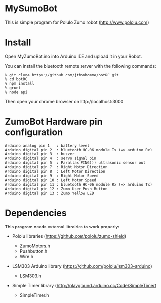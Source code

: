# MySumoBot

This is simple program for Polulo Zumo robot (http://www.pololu.com)

# Install

Open MyZumoBot.ino into Arduino IDE and upload it in your Robot.

You can install the bluetooth remote server with the following commands:

    % git clone https://github.com/jtbonhomme/botRC.git
    % cd botRC
    % npm install
    % grunt
    % node api

Then open your chrome browser on http://localhost:3000

# ZumoBot Hardware pin configuration

    Arduino analog pin 1   : battery level
    Arduino digital pin 2  : bluetooth HC-06 module Tx (=> arduino Rx)
    Arduino digital pin 3  : buzzer
    Arduino digital pin 4  : servo signal pin
    Arduino digital pin 5  : Parallax PING))) ultrasonic sensor out
    Arduino digital pin 7  : Right Motor Direction
    Arduino digital pin 8  : Left Motor Direction
    Arduino digital pin 9  : Right Motor Speed
    Arduino digital pin 10 : Left Motor Speed
    Arduino digital pin 11 : bluetooth HC-06 module Rx (=> arduino Tx)
    Arduino digital pin 12 : Zumo User Push Button
    Arduino digital pin 13 : Zumo Yellow LED

# Dependencies

This program needs external librairies to work properly:

* Pololu libraries (https://github.com/pololu/zumo-shield)
    * ZumoMotors.h
    * Pushbutton.h
    * Wire.h

* LSM303 Arduino library (https://github.com/pololu/lsm303-arduino)
    * LSM303.h

* Simple Timer library (http://playground.arduino.cc/Code/SimpleTimer)
    * SimpleTimer.h
